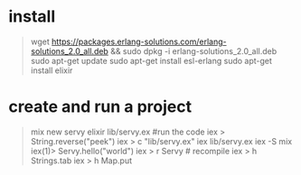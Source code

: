 # install

> wget https://packages.erlang-solutions.com/erlang-solutions_2.0_all.deb && sudo dpkg -i erlang-solutions_2.0_all.deb
> sudo apt-get update
> sudo apt-get install esl-erlang
> sudo apt-get install elixir

# create and run a project

> mix new servy
> elixir lib/servy.ex  #run the code
> iex > String.reverse("peek")
> iex > c "lib/servy.ex"
> iex lib/servy.ex
> iex -S mix
> iex(1)> Servy.hello("world")
> iex > r Servy # recompile
> iex > h Strings.tab
> iex > h Map.put
